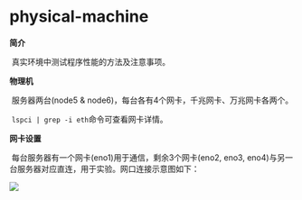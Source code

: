 # physical-machine

**简介**

​	真实环境中测试程序性能的方法及注意事项。

**物理机**

​	服务器两台(node5 & node6)，每台各有4个网卡，千兆网卡、万兆网卡各两个。

​	```lspci | grep -i eth```命令可查看网卡详情。

**网卡设置**

​	每台服务器有一个网卡(eno1)用于通信，剩余3个网卡(eno2, eno3, eno4)与另一台服务器对应直连，用于实验。网口连接示意图如下：

<img src="topology.png">

